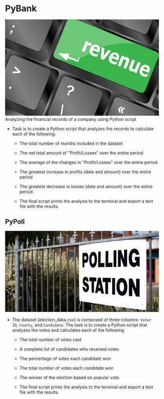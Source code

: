 # PyBank
![Revenue](Images/revenue-per-lead.jpg)
Analyzing the financial records of a company using Python script
* Task is to create a Python script that analyzes the records to calculate each of the following:

  * The total number of months included in the dataset

  * The net total amount of "Profit/Losses" over the entire period

  * The average of the changes in "Profit/Losses" over the entire period

  * The greatest increase in profits (date and amount) over the entire period

  * The greatest decrease in losses (date and amount) over the entire period
  
  * The final script prints the analysis to the terminal and export a text file with the results.

## PyPoll

![Vote-Counting](Images/Vote_counting.jpg)

* The dataset [election_data.csv] is composed of three columns: `Voter ID`, `County`, and `Candidate`. The task is to create a Python script that analyzes the votes and calculates each of the following:

  * The total number of votes cast

  * A complete list of candidates who received votes

  * The percentage of votes each candidate won

  * The total number of votes each candidate won

  * The winner of the election based on popular vote.

  * The final script prints the analysis to the terminal and export a text file with the results.

